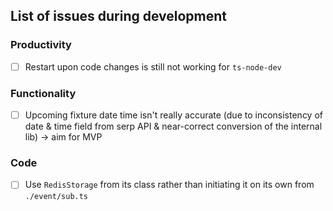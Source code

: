 ## List of issues during development

### Productivity
- [ ] Restart upon code changes is still not working for `ts-node-dev`

### Functionality
- [ ] Upcoming fixture date time isn't really accurate (due to inconsistency of date & time field from serp API & near-correct conversion of the internal lib) -> aim for MVP

### Code 
- [ ] Use `RedisStorage` from its class rather than initiating it on its own from `./event/sub.ts`